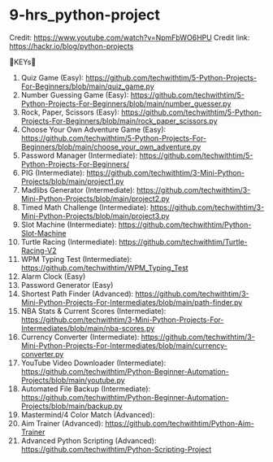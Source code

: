 # 9-hrs_python-project

Credit: https://www.youtube.com/watch?v=NpmFbWO6HPU
Credit link: https://hackr.io/blog/python-projects

🔑KEYs🔑
1. Quiz Game (Easy): https://github.com/techwithtim/5-Python-Projects-For-Beginners/blob/main/quiz_game.py
2. Number Guessing Game (Easy): https://github.com/techwithtim/5-Python-Projects-For-Beginners/blob/main/number_guesser.py
3. Rock, Paper, Scissors (Easy): https://github.com/techwithtim/5-Python-Projects-For-Beginners/blob/main/rock_paper_scissors.py
4. Choose Your Own Adventure Game (Easy): https://github.com/techwithtim/5-Python-Projects-For-Beginners/blob/main/choose_your_own_adventure.py
5. Password Manager (Intermediate): https://github.com/techwithtim/5-Python-Projects-For-Beginners/
6. PIG (Intermediate): https://github.com/techwithtim/3-Mini-Python-Projects/blob/main/project1.py
7. Madlibs Generator (Intermediate): https://github.com/techwithtim/3-Mini-Python-Projects/blob/main/project2.py
8. Timed Math Challenge (Intermediate): https://github.com/techwithtim/3-Mini-Python-Projects/blob/main/project3.py
9. Slot Machine (Intermediate): https://github.com/techwithtim/Python-Slot-Machine
10. Turtle Racing (Intermediate): https://github.com/techwithtim/Turtle-Racing-V2
11. WPM Typing Test (Intermediate): https://github.com/techwithtim/WPM_Typing_Test
12. Alarm Clock (Easy)
13. Password Generator (Easy)
14. Shortest Path Finder (Advanced): https://github.com/techwithtim/3-Mini-Python-Projects-For-Intermediates/blob/main/path-finder.py
15. NBA Stats & Current Scores (Intermediate): https://github.com/techwithtim/3-Mini-Python-Projects-For-Intermediates/blob/main/nba-scores.py
16. Currency Converter (Intermediate): https://github.com/techwithtim/3-Mini-Python-Projects-For-Intermediates/blob/main/currency-converter.py
17. YouTube Video Downloader (Intermediate): https://github.com/techwithtim/Python-Beginner-Automation-Projects/blob/main/youtube.py
18. Automated File Backup (Intermediate): https://github.com/techwithtim/Python-Beginner-Automation-Projects/blob/main/backup.py
19. Mastermind/4 Color Match (Advanced):
20. Aim Trainer (Advanced): https://github.com/techwithtim/Python-Aim-Trainer
21. Advanced Python Scripting (Advanced): https://github.com/techwithtim/Python-Scripting-Project
